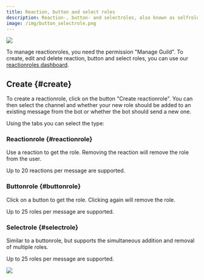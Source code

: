 ```yaml
---
title: Reaction, button and select roles
description: Reaction-, button- and selectroles, also known as selfroles, allow users to pick the configured roles they want to have themselve.
image: /img/button_selectrole.png
---
```


![](/img/de_add_reactionrole.png)

To manage reactionroles, you need the permission "Manage Guild".
To create, edit and delete reaction, button and select roles, you can use our [reactionroles dashboard](https://tomatenkuchen.com/dashboard/reactionroles).

## Create {#create}

To create a reactionrole, click on the button "Create reactionrole".
You can then select the channel and whether your new role should be added to an existing message from the bot or whether the bot should send a new one.

Using the tabs you can select the type:

### Reactionrole {#reactionrole}

Use a reaction to get the role. Removing the reaction will remove the role from the user.

Up to 20 reactions per message are supported.

### Buttonrole {#buttonrole}

Click on a button to get the role. Clicking again will remove the role.

Up to 25 roles per message are supported.

### Selectrole {#selectrole}

Similar to a buttonrole, but supports the simultaneous addition and removal of multiple roles.

Up to 25 roles per message are supported.

![](/img/button_selectrole.png)
